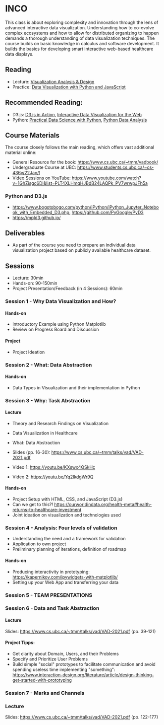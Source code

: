 # INCO

This class is about exploring complexity and innovation through the lens of advanced interactive data visualization. Understanding how to co-evolve complex ecosystems and how to allow for distributed organizing to happen demands a thorough understanding of data visualization techniques. The course builds on basic knowledge in calculus and software development. It builds the basics for developing smart interactive web-based healthcare data displays.

## Reading

- Lecture: [Visualization Analysis & Design](https://ebookcentral.proquest.com/lib/th-deggendorf/reader.action?docID=1664615)
- Practice: [Data Visualization with Python and JavaScript](https://ebookcentral.proquest.com/lib/th-deggendorf/detail.action?docID=30285893)

## Recommended Reading:  
- D3.js: [D3.js in Action](https://ebookcentral.proquest.com/lib/th-deggendorf/reader.action?docID=6642501&query=d3.js&ppg=1), [Interactive Data Visualization for the Web](https://www.oreilly.com/library/view/interactive-data-visualization/9781491921296/)
- Python: [Practical Data Science with Python](https://ebookcentral.proquest.com/lib/th-deggendorf/reader.action?docID=6739165), [Python Data Analysis](https://ebookcentral.proquest.com/lib/th-deggendorf/reader.action?docID=6462897)


## Course Materials

The course closely follows the main reading, which offers vast additional material online:

- General Resource for the book: https://www.cs.ubc.ca/~tmm/vadbook/
- Undergraduate Course at UBC: https://www.students.cs.ubc.ca/~cs-436v/22Jan/)
- Video Sessions on YouTube: https://www.youtube.com/watch?v=1GhZisgc6DI&list=PLT4XLHmqHJBdB24LAQPk_PV7wrwpJFh5a

### Python and D3.js

- https://www.bogotobogo.com/python/IPython/iPython_Jupyter_Notebook_with_Embedded_D3.php, https://github.com/PyGoogle/PyD3
- https://mpld3.github.io/


## Deliverables

- As part of the course you need to prepare an individual data visualization project based on publicly available healthcare dataset.

## Sessions

- Lecture: 30min
- Hands-on: 90-150min
- Project Presentation/Feedback (in 4 Sessions): 60min

### Session 1 - Why Data Visualization and How?

#### Hands-on
- Introductory Example using Python Matplotlib
- Review on Progress Board and Discussion

#### Project
- Project Ideation


### Session 2 - What: Data Abstraction

#### Hands-on

- Data Types in Visualization and their implementation in Python


### Session 3 - Why: Task Abstraction

#### Lecture

- Theory and Research Findings on Visualization
- Data Visualization in Healthcare
- What: Data Abstraction

- Slides (pp. 16-30): https://www.cs.ubc.ca/~tmm/talks/vad/VAD-2021.pdf

- Video 1: https://youtu.be/KXswx4QSkHc
- Video 2: https://youtu.be/Yq2IkdgWr9Q

#### Hands-on

- Project Setup with HTML, CSS, and JavaScript (D3.js)
- Can we get to this?! https://ourworldindata.org/health-meta#health-returns-to-healthcare-investment
- Joint ideation on visualization and technologies used


### Session 4 - Analysis: Four levels of validation

- Understanding the need and a framework for validation
- Application to own project
- Preliminary planning of iterations, definition of roadmap

#### Hands-on
- Producing interactivity in prototyping: https://kapernikov.com/ipywidgets-with-matplotlib/
- Setting up your Web App and transferring your data


### Session 5 - TEAM PRESENTATIONS


### Session 6 - Data and Task Abstraction

#### Lecture

Slides: https://www.cs.ubc.ca/~tmm/talks/vad/VAD-2021.pdf (pp. 39-121)

#### Project Tipps:

- Get clarity about Domain, Users, and their Problems
- Specify and Prioritize User Problems
- Build simple "social" prototypes to facilitate communication and avoid spending useless time implementing "something": https://www.interaction-design.org/literature/article/design-thinking-get-started-with-prototyping


### Session 7 - Marks and Channels

### Lecture

Slides:  https://www.cs.ubc.ca/~tmm/talks/vad/VAD-2021.pdf (pp. 122-177)
